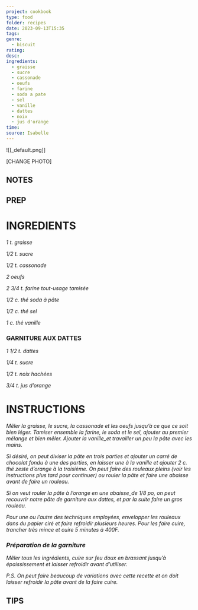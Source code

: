 ```yaml
---
project: cookbook
type: food
folder: recipes
date: 2023-09-13T15:35
tags: 
genre:
  - biscuit
rating: 
desc: 
ingredients:
  - graisse
  - sucre
  - cassonade
  - oeufs
  - farine
  - soda a pate
  - sel
  - vanille
  - dattes
  - noix
  - jus d'orange
time: 
source: Isabelle
---
```


![[_default.png]]

[CHANGE PHOTO]


## NOTES




## PREP


# INGREDIENTS

_1 t. graisse_

_1/2 t. sucre_

_1/2 t. cassonade_

_2 oeufs_

_2 3/4 t. farine tout-usage tamisée_

_1/2 c. thé soda à pâte_

_1/2 c. thé sel_

_1 c. thé vanille_


### GARNITURE AUX DATTES

_1 1/2 t. dattes_

_1/4 t. sucre_

_1/2 t. noix hachées_

_3/4 t. jus d’orange_




# INSTRUCTIONS

_Mêler la graisse, le sucre, la cassonade et les_
_oeufs jusqu’à ce que ce soit bien léger. Tamiser_
_ensemble la farine, le soda et le sel, ajouter_
_au premier mélange et bien mêler. Ajouter_
_la vanille_et travailler un peu la pâte avec les_
_mains._

_Si désiré, on peut diviser la pâte en trois parties_
_et ajouter un carré de chocolat fondu à_
_une des parties, en laisser une à la vanille et_
_ajouter 2 c. thé zeste d’orange à la troisième._
_On peut faire des rouleaux pleins (voir les_
_instructions plus tard pour continuer) ou rouler_
_la pâte et faire une abaisse avant de faire_
_un rouleau._

_Si on veut rouler la pâte à l’orange en une_
_abaisse_de 1/8 po, on peut recouvrir notre_
_pâte de garniture aux dattes, et par la suite_
_faire un gros rouleau._

_Pour une ou l’autre des techniques employées,_
_envelopper les rouleaux dans du papier ciré_
_et faire refroidir plusieurs heures. Pour les_
_faire cuire, trancher très mince et cuire 5 minutes_
_à 400F._

### _Préparation de la garniture_

_Mêler tous les ingrédients, cuire sur feu doux_
_en brassant jusqu’à épaississement et laisser_
_refroidir avant d’utiliser._

_P.S. On peut faire beaucoup de variations avec_
_cette recette et on doit laisser refroidir la pâte_
_avant de la faire cuire._




## TIPS



